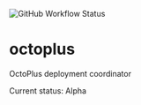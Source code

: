 ![GitHub Workflow Status](https://img.shields.io/github/workflow/status/nullabletype/OctoPlus/OctoPlus%20Console%20Build?logo=github)

# octoplus
OctoPlus deployment coordinator

Current status: Alpha
